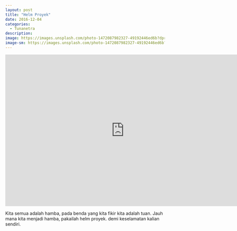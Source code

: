 ```yaml
---
layout: post
title: "Helm Proyek"
date: 2016-12-04
categories:
  - Tunanetra
description: 
image: https://images.unsplash.com/photo-1472087982327-49192446ed6b?dpr=1&auto=format&fit=crop&w=1500&h=1000&q=80
image-sm: https://images.unsplash.com/photo-1472087982327-49192446ed6b?dpr=1&auto=format&fit=crop&w=500&h=300&q=80
---
```


<iframe width="750" height="480" src="https://www.youtube.com/embed/uM4m-TwMURM" frameborder="0" allowfullscreen></iframe>

<br />

Kita semua adalah hamba, pada benda yang kita fikir kita adalah tuan.
Jauh mana kita menjadi hamba, pakailah helm proyek.
demi keselamatan kalian sendiri.
